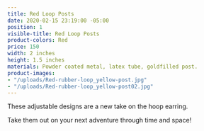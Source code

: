 ```yaml
---
title: Red Loop Posts
date: 2020-02-15 23:19:00 -05:00
position: 1
visible-title: Red Loop Posts
product-colors: Red
price: 150
width: 2 inches
height: 1.5 inches
materials: Powder coated metal, latex tube, goldfilled post.
product-images:
- "/uploads/Red-rubber-loop_yellow-post.jpg"
- "/uploads/Red-rubber-loop_yellow-post02.jpg"
---
```


These adjustable designs are a new take on the hoop earring. 

Take them out on your next adventure through time and space!